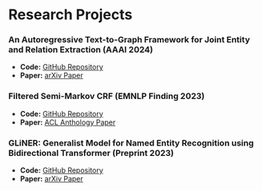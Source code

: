# Research Projects

### An Autoregressive Text-to-Graph Framework for Joint Entity and Relation Extraction (AAAI 2024)
- **Code:** [GitHub Repository](https://github.com/urchade/ATG)
- **Paper:** [arXiv Paper](https://arxiv.org/abs/2401.01326)

### Filtered Semi-Markov CRF (EMNLP Finding 2023)
- **Code:** [GitHub Repository](https://github.com/urchade/Filtered-Semi-Markov-CRF)
- **Paper:** [ACL Anthology Paper](https://aclanthology.org/2023.findings-emnlp.17/)

### GLiNER: Generalist Model for Named Entity Recognition using Bidirectional Transformer (Preprint 2023)
- **Code:** [GitHub Repository](https://github.com/urchade/GLiNER)
- **Paper:** [arXiv Paper](https://arxiv.org/abs/2311.08526)
